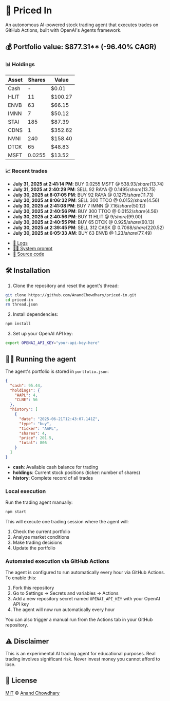 # 🤖 Priced In

An autonomous AI-powered stock trading agent that executes trades on GitHub Actions, built with OpenAI's Agents framework.

<!-- auto start -->

## 💰 Portfolio value: $877.31** (-96.40% CAGR)

### 📊 Holdings

| Asset | Shares | Value |
|-------|--------|-------|
| Cash | - | $0.01 |
| HLIT | 11 | $100.27 |
| ENVB | 63 | $66.15 |
| IMNN | 7 | $50.12 |
| STAI | 185 | $87.39 |
| CDNS | 1 | $352.62 |
| NVNI | 240 | $158.40 |
| DTCK | 65 | $48.83 |
| MSFT | 0.0255 | $13.52 |

### 📈 Recent trades

- **July 31, 2025 at 2:41:14 PM**: BUY 0.0255 MSFT @ $538.93/share ($13.74)
- **July 31, 2025 at 2:40:29 PM**: SELL 92 RAYA @ $0.1495/share ($13.75)
- **July 30, 2025 at 8:07:05 PM**: BUY 92 RAYA @ $0.1275/share ($11.73)
- **July 30, 2025 at 8:06:32 PM**: SELL 300 TTOO @ $0.0152/share ($4.56)
- **July 30, 2025 at 2:41:08 PM**: BUY 7 IMNN @ $7.16/share ($50.12)
- **July 30, 2025 at 2:40:56 PM**: BUY 300 TTOO @ $0.0152/share ($4.56)
- **July 30, 2025 at 2:40:56 PM**: BUY 11 HLIT @ $9/share ($99.00)
- **July 30, 2025 at 2:40:55 PM**: BUY 65 DTCK @ $0.925/share ($60.13)
- **July 30, 2025 at 2:39:45 PM**: SELL 312 CASK @ $0.7068/share ($220.52)
- **July 30, 2025 at 6:05:33 AM**: BUY 63 ENVB @ $1.23/share ($77.49)

<!-- auto end -->

- [🧠 Logs](./agent.log)
- [🧑‍💻 System prompt](./system-prompt.md)
- [📁 Source code](./agent.ts)

## 🛠️ Installation

1. Clone the repository and reset the agent's thread:

```bash
git clone https://github.com/AnandChowdhary/priced-in.git
cd priced-in
rm thread.json
```

2. Install dependencies:

```bash
npm install
```

3. Set up your OpenAI API key:

```bash
export OPENAI_API_KEY="your-api-key-here"
```

## 🏃‍♂️ Running the agent

The agent's portfolio is stored in `portfolio.json`:

```json
{
  "cash": 95.44,
  "holdings": {
    "AAPL": 4,
    "CLNE": 56
  },
  "history": [
    {
      "date": "2025-06-21T12:43:07.141Z",
      "type": "buy",
      "ticker": "AAPL",
      "shares": 4,
      "price": 201.5,
      "total": 806
    }
  ]
}
```

- **cash**: Available cash balance for trading
- **holdings**: Current stock positions (ticker: number of shares)
- **history**: Complete record of all trades

### Local execution

Run the trading agent manually:

```bash
npm start
```

This will execute one trading session where the agent will:

1. Check the current portfolio
2. Analyze market conditions
3. Make trading decisions
4. Update the portfolio

### Automated execution via GitHub Actions

The agent is configured to run automatically every hour via GitHub Actions. To enable this:

1. Fork this repository
2. Go to Settings → Secrets and variables → Actions
3. Add a new repository secret named `OPENAI_API_KEY` with your OpenAI API key
4. The agent will now run automatically every hour

You can also trigger a manual run from the Actions tab in your GitHub repository.

## ⚠️ Disclaimer

This is an experimental AI trading agent for educational purposes. Real trading involves significant risk. Never invest money you cannot afford to lose.

## 📄 License

[MIT](./LICENSE) © [Anand Chowdhary](https://anandchowdhary.com)
